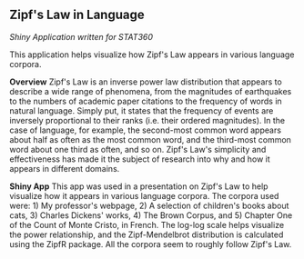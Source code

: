 ## Zipf's Law in Language
*Shiny Application written for STAT360*

This application helps visualize how Zipf's Law appears in various language corpora.

**Overview**
Zipf's Law is an inverse power law distribution that appears to describe a wide range of phenomena, from the magnitudes of earthquakes to the numbers of academic paper citations to the frequency of words in natural language. Simply put, it states that the frequency of events are inversely proportional to their ranks (i.e. their ordered magnitudes). In the case of language, for example, the second-most common word appears about half as often as the most common word, and the third-most common word about one third as often, and so on. Zipf's Law's simplicity and effectiveness has made it the subject of research into why and how it appears in different domains.

**Shiny App**
This app was used in a presentation on Zipf's Law to help visualize how it appears in various language corpora. The corpora used were: 1) My professor's webpage, 2) A selection of children's books about cats, 3) Charles Dickens' works, 4) The Brown Corpus, and 5) Chapter One of the Count of Monte Cristo, in French. The log-log scale helps visualize the power relationship, and the Zipf-Mendelbrot distribution is calculated using the ZipfR package. All the corpora seem to roughly follow Zipf's Law.
